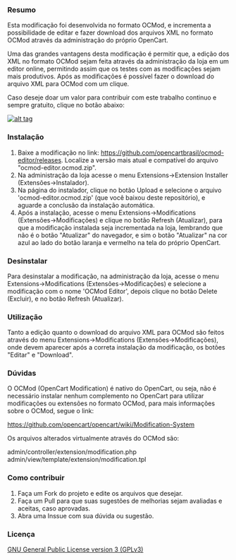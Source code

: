 ### Resumo

Esta modificação foi desenvolvida no formato OCMod, e incrementa a possibilidade de editar e fazer download dos arquivos XML no formato OCMod através da administração do próprio OpenCart.

Uma das grandes vantagens desta modificação é permitir que, a edição dos XML no formato OCMod sejam feita através da administração da loja em um editor online, permitindo assim que os testes com as modificações sejam mais produtivos. Após as modificações é possível fazer o download do arquivo XML para OCMod com um clique.

Caso deseje doar um valor para contribuir com este trabalho continuo e sempre gratuito, clique no botão abaixo:

[![alt tag](https://www.paypalobjects.com/pt_BR/BR/i/btn/btn_donateCC_LG.gif)](https://www.paypal.com/cgi-bin/webscr?cmd=_s-xclick&hosted_button_id=7G9TR9PXS6G5J)

### Instalação

 1. Baixe a modificação no link: https://github.com/opencartbrasil/ocmod-editor/releases. Localize a versão mais atual e compatível do arquivo "ocmod-editor.ocmod.zip".
 2. Na administração da loja acesse o menu Extensions->Extension Installer (Extensões->Instalador).
 3. Na página do instalador, clique no botão Upload e selecione o arquivo 'ocmod-editor.ocmod.zip' (que você baixou deste repositório), e aguarde a conclusão da instalação automática.
 5. Após a instalação, acesse o menu Extensions->Modifications (Extensões->Modificações) e clique no botão Refresh (Atualizar), para que a modificação instalada seja incrementada na loja, lembrando que não é o botão "Atualizar" do navegador, e sim o botão "Atualizar" na cor azul ao lado do botão laranja e vermelho na tela do próprio OpenCart.

### Desinstalar

Para desinstalar a modificação, na administração da loja, acesse o menu Extensions->Modifications (Extensões->Modificações) e selecione a modificação com o nome 'OCMod Editor', depois clique no botão Delete (Excluir), e no botão Refresh (Atualizar).

### Utilização

Tanto a edição quanto o download do arquivo XML para OCMod são feitos através do menu Extensions->Modifications (Extensões->Modificações), onde devem aparecer após a correta instalação da modificação, os botões "Editar" e "Download".

### Dúvidas

O OCMod (OpenCart Modification) é nativo do OpenCart, ou seja, não é necessário instalar nenhum complemento no OpenCart para utilizar modificações ou extensões no formato OCMod, para mais informações sobre o OCMod, segue o link:

https://github.com/opencart/opencart/wiki/Modification-System

Os arquivos alterados virtualmente através do OCMod são:

admin/controller/extension/modification.php
admin/view/template/extension/modification.tpl

### Como contribuir

 1. Faça um Fork do projeto e edite os arquivos que desejar.
 2. Faça um Pull para que suas sugestões de melhorias sejam avaliadas e aceitas, caso aprovadas.
 3. Abra uma Inssue com sua dúvida ou sugestão.

### Licença

[GNU General Public License version 3 (GPLv3)](https://github.com/opencartbrasil/ocmod-editor/blob/master/LICENSE)
